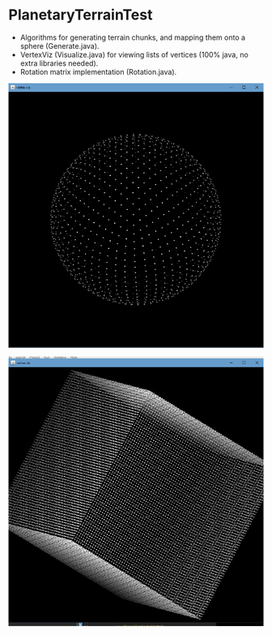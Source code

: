 # PlanetaryTerrainTest
- Algorithms for generating terrain chunks, and mapping them onto a sphere (Generate.java). 
- VertexViz (Visualize.java) for viewing lists of vertices (100% java, no extra libraries needed). 
- Rotation matrix implementation (Rotation.java). 

![sphere](/screenshots/sphere-verts.png "sphere")

![cube](/screenshots/cube-verts.png "cube")
